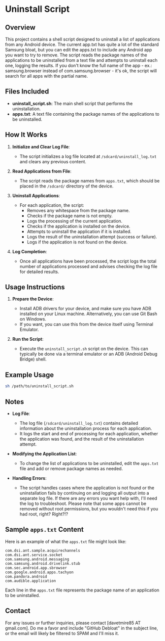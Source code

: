 
# Uninstall Script

## Overview

This project contains a shell script designed to uninstall a list of applications from any Android device. The current app.txt has quite a lot of the standard Samsung bloat, but you can edit the apps.txt to include any Android app you want to try to remove. The script reads the package names of the applications to be uninstalled from a text file and attempts to uninstall each one, logging the results. If you don't know the full name of the app - ex.: samsung.browser instead of com.samsung.browser - it's ok, the script will search for all apps with the partial name. 

## Files Included

- **uninstall_script.sh**: The main shell script that performs the uninstallation.
- **apps.txt**: A text file containing the package names of the applications to be uninstalled.

## How It Works

1. **Initialize and Clear Log File**:
   - The script initializes a log file located at `/sdcard/uninstall_log.txt` and clears any previous content.

2. **Read Applications from File**:
   - The script reads the package names from `apps.txt`, which should be placed in the `/sdcard/` directory of the device.

3. **Uninstall Applications**:
   - For each application, the script:
     - Removes any whitespace from the package name.
     - Checks if the package name is not empty.
     - Logs the processing of the current application.
     - Checks if the application is installed on the device.
     - Attempts to uninstall the application if it is installed.
     - Logs the result of the uninstallation attempt (success or failure).
     - Logs if the application is not found on the device.

4. **Log Completion**:
   - Once all applications have been processed, the script logs the total number of applications processed and advises checking the log file for detailed results.

## Usage Instructions

1. **Prepare the Device**:
   - Install ADB drivers for your device, and make sure you have ADB installed on your Linux machine. Alternatively, you can use Git Bash on Windows.
   - If you want, you can use this from the device itself using Terminal Emulator.

2. **Run the Script**:
   - Execute the `uninstall_script.sh` script on the device. This can typically be done via a terminal emulator or an ADB (Android Debug Bridge) shell.

## Example Usage

```sh
sh /path/to/uninstall_script.sh
```

## Notes

- **Log File**:
  - The log file (`/sdcard/uninstall_log.txt`) contains detailed information about the uninstallation process for each application.
  - It logs the start and end of processing for each application, whether the application was found, and the result of the uninstallation attempt.

- **Modifying the Application List**:
  - To change the list of applications to be uninstalled, edit the `apps.txt` file and add or remove package names as needed.

- **Handling Errors**:
  - The script handles cases where the application is not found or the uninstallation fails by continuing on and logging all output into a separate log
    file. If there are any errors you want help with, I'll need the log to troubleshoot. Please note that some apps cannot be removed without root
    permissions, but you wouldn't need this if you had root, right? Right?!?

## Sample `apps.txt` Content

Here is an example of what the `apps.txt` file might look like:

```
com.dsi.ant.sample.acquirechannels
com.dsi.ant.service.socket
com.samsung.android.messaging
com.samsung.android.drivelink.stub
com.sec.android.app.sbrowser
com.google.android.apps.tachyon
com.pandora.android
com.audible.application
```

Each line in the `apps.txt` file represents the package name of an application to be uninstalled.

## Contact

For any issues or further inquiries, please contact [davetmire85 AT gmail.com]. Do me a favor and include "GitHub Debloat" in the subject line, or the email will likely be filtered to SPAM and I'll miss it.
